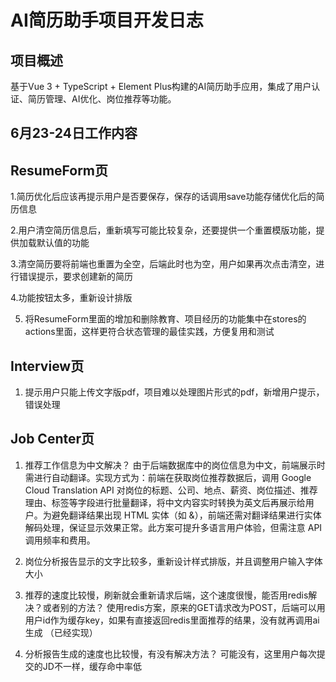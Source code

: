 # AI简历助手项目开发日志 

## 项目概述
基于Vue 3 + TypeScript + Element Plus构建的AI简历助手应用，集成了用户认证、简历管理、AI优化、岗位推荐等功能。

## 6月23-24日工作内容
## ResumeForm页
1.简历优化后应该再提示用户是否要保存，保存的话调用save功能存储优化后的简历信息

2.用户清空简历信息后，重新填写可能比较复杂，还要提供一个重置模版功能，提供加载默认值的功能

3.清空简历要将前端也重置为全空，后端此时也为空，用户如果再次点击清空，进行错误提示，要求创建新的简历

4.功能按钮太多，重新设计排版

5. 将ResumeForm里面的增加和删除教育、项目经历的功能集中在stores的actions里面，这样更符合状态管理的最佳实践，方便复用和测试
## Interview页
1. 提示用户只能上传文字版pdf，项目难以处理图片形式的pdf，新增用户提示，错误处理

## Job Center页

1. 推荐工作信息为中文解决？
由于后端数据库中的岗位信息为中文，前端展示时需进行自动翻译。实现方式为：前端在获取岗位推荐数据后，调用 Google Cloud Translation API 对岗位的标题、公司、地点、薪资、岗位描述、推荐理由、标签等字段进行批量翻译，将中文内容实时转换为英文后再展示给用户。为避免翻译结果出现 HTML 实体（如 &amp;），前端还需对翻译结果进行实体解码处理，保证显示效果正常。此方案可提升多语言用户体验，但需注意 API 调用频率和费用。

2. 岗位分析报告显示的文字比较多，重新设计样式排版，并且调整用户输入字体大小

3. 推荐的速度比较慢，刷新就会重新请求后端，这个速度很慢，能否用redis解决？或者别的方法？
使用redis方案，原来的GET请求改为POST，后端可以用用户id作为缓存key，如果有直接返回redis里面推荐的结果，没有就再调用ai生成
（已经实现）
4. 分析报告生成的速度也比较慢，有没有解决方法？
可能没有，这里用户每次提交的JD不一样，缓存命中率低

